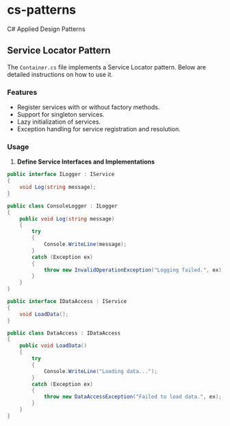 # cs-patterns
C# Applied Design Patterns 

## Service Locator Pattern

The `Container.cs` file implements a Service Locator pattern. Below are detailed instructions on how to use it.

### Features

- Register services with or without factory methods.
- Support for singleton services.
- Lazy initialization of services.
- Exception handling for service registration and resolution.

### Usage

1. **Define Service Interfaces and Implementations**

```csharp
public interface ILogger : IService
{
    void Log(string message);
}

public class ConsoleLogger : ILogger
{
    public void Log(string message)
    {
        try
        {
            Console.WriteLine(message);
        }
        catch (Exception ex)
        {
            throw new InvalidOperationException("Logging failed.", ex);
        }
    }
}

public interface IDataAccess : IService
{
    void LoadData();
}

public class DataAccess : IDataAccess
{
    public void LoadData()
    {
        try
        {
            Console.WriteLine("Loading data...");
        }
        catch (Exception ex)
        {
            throw new DataAccessException("Failed to load data.", ex);
        }
    }
}
```

